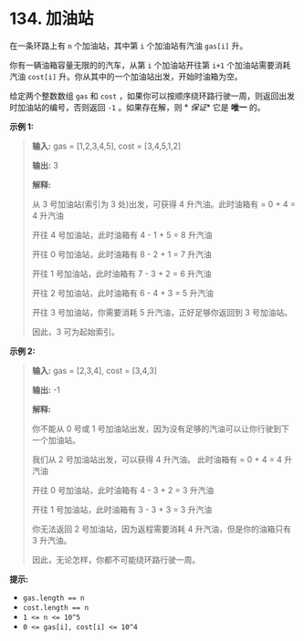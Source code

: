 # 134. 加油站

在一条环路上有 `n` 个加油站，其中第 `i` 个加油站有汽油 `gas[i]` 升。

你有一辆油箱容量无限的的汽车，从第 `i` 个加油站开往第 `i+1` 个加油站需要消耗汽油 `cost[i]` 升。你从其中的一个加油站出发，开始时油箱为空。

给定两个整数数组 `gas` 和 `cost` ，如果你可以按顺序绕环路行驶一周，则返回出发时加油站的编号，否则返回 `-1` 。如果存在解，则 *
*保证**  它是 **唯一**  的。

**示例 1:**

> **输入:**  gas = \[1,2,3,4,5], cost = \[3,4,5,1,2]
>
> **输出:**  3
>
> **解释:**
>
> 从 3 号加油站\(索引为 3 处\)出发，可获得 4 升汽油。此时油箱有 = 0 \+ 4 = 4 升汽油
>
> 开往 4 号加油站，此时油箱有 4 \- 1 \+ 5 = 8 升汽油
>
> 开往 0 号加油站，此时油箱有 8 \- 2 \+ 1 = 7 升汽油
>
> 开往 1 号加油站，此时油箱有 7 \- 3 \+ 2 = 6 升汽油
>
> 开往 2 号加油站，此时油箱有 6 \- 4 \+ 3 = 5 升汽油
>
> 开往 3 号加油站，你需要消耗 5 升汽油，正好足够你返回到 3 号加油站。
>
> 因此，3 可为起始索引。

**示例 2:**

> **输入:**  gas = \[2,3,4], cost = \[3,4,3]
>
> **输出:**  \-1
>
> **解释:**
>
> 你不能从 0 号或 1 号加油站出发，因为没有足够的汽油可以让你行驶到下一个加油站。
>
> 我们从 2 号加油站出发，可以获得 4 升汽油。 此时油箱有 = 0 \+ 4 = 4 升汽油
>
> 开往 0 号加油站，此时油箱有 4 \- 3 \+ 2 = 3 升汽油
>
> 开往 1 号加油站，此时油箱有 3 \- 3 \+ 3 = 3 升汽油
>
> 你无法返回 2 号加油站，因为返程需要消耗 4 升汽油，但是你的油箱只有 3 升汽油。
>
> 因此，无论怎样，你都不可能绕环路行驶一周。

**提示:**

* `gas.length == n`
* `cost.length == n`
* `1 <= n <= 10^5`
* `0 <= gas[i], cost[i] <= 10^4`